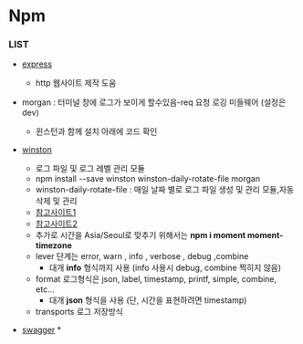 # Npm
### LIST

* [express](https://www.npmjs.com/package/express)

    * http 웹사이트 제작 도움

* morgan : 터미널 창에 로그가 보이게 할수있음-req 요청 로깅 미들웨어 (설정은 dev)
    * 윈스턴과 함께 설치 아래에 코드 확인 

* [winston](https://www.npmjs.com/package/winston)
    * 로그 파일 및 로그 레벨 관리 모듈
    * npm install --save winston winston-daily-rotate-file morgan
    * winston-daily-rotate-file : 매일 날짜 별로 로그 파일 생성 및 관리 모듈,자동삭제 및 관리
    * [참고사이트1](https://for-development.tistory.com/51)
    * [참고사이트2](https://logtail.com/tutorials/how-to-install-setup-and-use-winston-and-morgan-to-log-node-js-applications/)
    * 추가로 시간을 Asia/Seoul로 맞추기 위해서는 **npm i moment moment-timezone**
    * lever 단계는 error, warn , info , verbose , debug ,combine
        * 대개 **info** 형식까지 사용 (info 사용시 debug, combine 찍히지 않음) 
    * format 로그형식은 json, label, timestamp, printf, simple, combine, etc...
        * 대개 **json** 형식을 사용 (단, 시간을 표현하려면 timestamp)
    * transports 로그 저장방식

* [swagger]()
    * 
